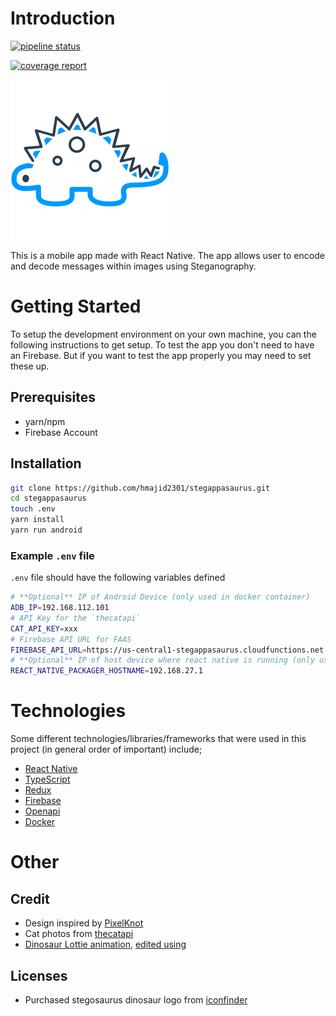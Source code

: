 # Introduction

[![pipeline status](https://gitlab.com/hmajid2301/stegappasaurus/badges/master/pipeline.svg)](https://gitlab.com/hmajid2301/stegappasaurus/commits/master)

[![coverage report](https://gitlab.com/hmajid2301/stegappasaurus/badges/master/coverage.svg)](https://gitlab.com/hmajid2301/stegappasaurus/commits/master)

![logo](src/assets/images/logo-dark.png)

This is a mobile app made with React Native. The app allows user to encode and decode messages within images using
Steganography.

# Getting Started

To setup the development environment on your own machine, you can the following instructions to get setup.
To test the app you don't need to have an Firebase. But if you want to test the app
properly you may need to set these up.

## Prerequisites

- yarn/npm
- Firebase Account

## Installation

```bash
git clone https://github.com/hmajid2301/stegappasaurus.git
cd stegappasaurus
touch .env
yarn install
yarn run android
```

### Example `.env` file

`.env` file should have the following variables defined

```bash
# **Optional** IP of Android Device (only used in docker container)
ADB_IP=192.168.112.101
# API Key for the `thecatapi`
CAT_API_KEY=xxx
# Firebase API URL for FAAS
FIREBASE_API_URL=https://us-central1-stegappasaurus.cloudfunctions.net
# **Optional** IP of host device where react native is running (only used in docker container)
REACT_NATIVE_PACKAGER_HOSTNAME=192.168.27.1
```

# Technologies

Some different technologies/libraries/frameworks that were used in this project (in general order of important) include;

- [React Native](https://facebook.github.io/react-native/)
- [TypeScript](https://www.typescriptlang.org/)
- [Redux](https://redux.js.org/)
- [Firebase](https://firebase.google.com/)
- [Openapi](https://swagger.io/specification/)
- [Docker](https://www.docker.com/)

# Other

## Credit

- Design inspired by [PixelKnot](https://play.google.com/store/apps/details?id=info.guardianproject.pixelknot)
- Cat photos from [thecatapi](https://thecatapi.com)
- [Dinosaur Lottie animation](https://lottiefiles.com/2469-dino-dance), [edited using](https://editor.lottiefiles.com/) 

## Licenses

- Purchased stegosaurus dinosaur logo from [iconfinder](https://www.iconfinder.com/icons/380124/animal_big_experience_dino_paleontology_reptile_stegosaurus_zababa_icon#size=512)

